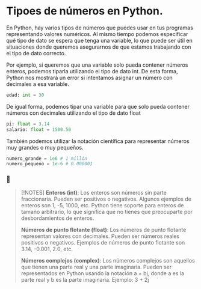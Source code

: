 # Tipoes de números en Python.

En Python, hay varios tipos de números que puedes usar en tus programas representando valores numéricos. Al mismo tiempo podemos especificar qué tipo de 
dato se espera que tenga una variable, lo que puede ser útil en situaciones donde queremos asegurarnos de que estamos trabajando con el tipo de dato correcto.

Por ejemplo, si queremos que una variable solo pueda contener números enteros, podemos tiparla utilizando el tipo de dato int. De esta forma, Python nos 
mostrará un error si intentamos asignar un número con decimales a esa variable.

```python
edad: int = 30
```
De igual forma, podemos tipar una variable para que solo pueda contener números con decimales utilizando el tipo de dato float

```python
pi: float = 3.14
salario: float = 1500.50
```
También podemos utilizar la notación científica para representar números muy grandes o muy pequeños.

```python
numero_grande = 1e6 # 1 millón
numero_pequeno = 1e-6 # 0.000001
```
### :loudspeaker:
> [!NOTES]
> **Enteros (int)**: Los enteros son números sin parte fraccionaria. Pueden ser positivos o negativos. Algunos ejemplos de enteros son 1, -5, 1000, etc. 
  Python tiene soporte para enteros de tamaño arbitrario, lo que significa que no tienes que preocuparte por desbordamientos de enteros.
>
> **Números de punto flotante (float)**: Los números de punto flotante representan valores con decimales. Pueden ser números reales positivos o negativos.
  Ejemplos de números de punto flotante son 3.14, -0.001, 2.0, etc.
>
>**Números complejos (complex)**: Los números complejos son aquellos que tienen una parte real y una parte imaginaria. Pueden ser representados en Python
  usando la notación a + bj, donde a es la parte real y b es la parte imaginaria. Ejemplo: 3 + 2j
